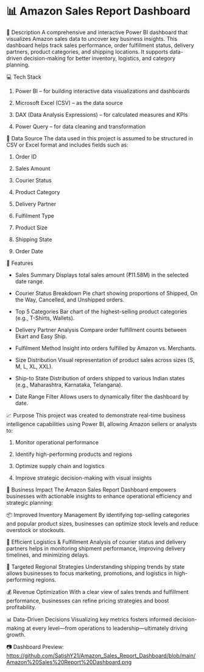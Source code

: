 # 📊 Amazon Sales Report Dashboard
📝 Description
A comprehensive and interactive Power BI dashboard that visualizes Amazon sales data to uncover key business insights. This dashboard helps track sales performance, order fulfillment status, delivery partners, product categories, and shipping locations. It supports data-driven decision-making for better inventory, logistics, and category planning.

💻 Tech Stack
1. Power BI – for building interactive data visualizations and dashboards

2. Microsoft Excel (CSV) – as the data source

3. DAX (Data Analysis Expressions) – for calculated measures and KPIs

4. Power Query – for data cleaning and transformation

📂 Data Source
The data used in this project is assumed to be structured in CSV or Excel format and includes fields such as:

1. Order ID

2. Sales Amount

3. Courier Status

4. Product Category

5. Delivery Partner

6. Fulfilment Type

7. Product Size

8. Shipping State

9. Order Date

🚀 Features
* Sales Summary
  Displays total sales amount (₹11.58M) in the selected date range.

* Courier Status Breakdown
  Pie chart showing proportions of Shipped, On the Way, Cancelled, and Unshipped orders.

* Top 5 Categories
  Bar chart of the highest-selling product categories (e.g., T-Shirts, Wallets).

* Delivery Partner Analysis
  Compare order fulfillment counts between Ekart and Easy Ship.

* Fulfilment Method
  Insight into orders fulfilled by Amazon vs. Merchants.

* Size Distribution
  Visual representation of product sales across sizes (S, M, L, XL, XXL).

* Ship-to State
  Distribution of orders shipped to various Indian states (e.g., Maharashtra, Karnataka, Telangana).

* Date Range Filter
  Allows users to dynamically filter the dashboard by date.

📈 Purpose
This project was created to demonstrate real-time business intelligence capabilities using Power BI, allowing Amazon sellers or analysts to:

1. Monitor operational performance

2. Identify high-performing products and regions

3. Optimize supply chain and logistics

4. Improve strategic decision-making with visual insights

📌 Business Impact
The Amazon Sales Report Dashboard empowers businesses with actionable insights to enhance operational efficiency and strategic planning:

📦 Improved Inventory Management
By identifying top-selling categories and popular product sizes, businesses can optimize stock levels and reduce overstock or stockouts.

🚚 Efficient Logistics & Fulfillment
Analysis of courier status and delivery partners helps in monitoring shipment performance, improving delivery timelines, and minimizing delays.

📍 Targeted Regional Strategies
Understanding shipping trends by state allows businesses to focus marketing, promotions, and logistics in high-performing regions.

💰 Revenue Optimization
With a clear view of sales trends and fulfillment performance, businesses can refine pricing strategies and boost profitability.

📊 Data-Driven Decisions
Visualizing key metrics fosters informed decision-making at every level—from operations to leadership—ultimately driving growth.

📷 Dashboard Preview:
https://github.com/SatishY21/Amazon_Sales_Report_Dashboard/blob/main/Amazon%20Sales%20Report%20Dashboard.png



